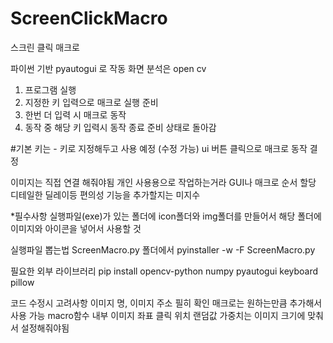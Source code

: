 # ScreenClickMacro
스크린 클릭 매크로

파이썬 기반 pyautogui 로 작동
화면 분석은 open cv

1. 프로그램 실행
2. 지정한 키 입력으로 매크로 실행 준비
3. 한번 더 입력 시 매크로 동작
4. 동작 중 해당 키 입력시 동작 종료 준비 상태로 돌아감

#기본 키는 - 키로 지정해두고 사용 예정 (수정 가능)
ui 버튼 클릭으로 매크로 동작 결정

이미지는 직접 연결 해줘야됨 개인 사용용으로 작업하는거라 GUI나 매크로 순서 할당 디테일한 딜레이등 편의성 기능을 추가할지는 미지수

*필수사항
실행파일(exe)가 있는 폴더에 icon폴더와 img폴더를 만들어서 해당 폴더에 이미지와 아이콘을 넣어서 사용할 것


실행파일 뽑는법
ScreenMacro.py
폴더에서 
pyinstaller -w -F ScreenMacro.py

필요한 외부 라이브러리
pip install opencv-python numpy pyautogui keyboard pillow

코드 수정시 고려사항
이미지 명, 이미지 주소 필히 확인
매크로는 원하는만큼 추가해서 사용 가능
macro함수 내부 이미지 좌표 클릭 위치 랜덤값 가중치는 이미지 크기에 맞춰서 설정해줘야됨
